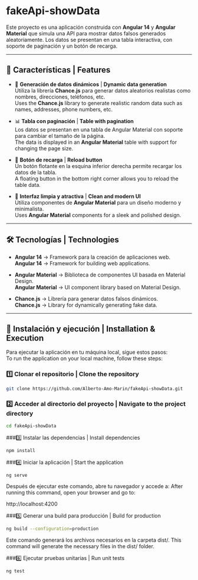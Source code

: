 # fakeApi-showData

Este proyecto es una aplicación construida con **Angular 14** y **Angular Material** que simula una API para mostrar datos falsos generados aleatoriamente. Los datos se presentan en una tabla interactiva, con soporte de paginación y un botón de recarga.

---

## 📌 Características | Features

- 🚀 **Generación de datos dinámicos** | **Dynamic data generation**  
  Utiliza la librería **Chance.js** para generar datos aleatorios realistas como nombres, direcciones, teléfonos, etc.  
  Uses the **Chance.js** library to generate realistic random data such as names, addresses, phone numbers, etc.

- 📊 **Tabla con paginación** | **Table with pagination**  
  Los datos se presentan en una tabla de Angular Material con soporte para cambiar el tamaño de la página.  
  The data is displayed in an **Angular Material** table with support for changing the page size.

- 🔄 **Botón de recarga** | **Reload button**  
  Un botón flotante en la esquina inferior derecha permite recargar los datos de la tabla.  
  A floating button in the bottom right corner allows you to reload the table data.

- 🎨 **Interfaz limpia y atractiva** | **Clean and modern UI**  
  Utiliza componentes de **Angular Material** para un diseño moderno y minimalista.  
  Uses **Angular Material** components for a sleek and polished design.

---

## 🛠️ Tecnologías | Technologies

- **Angular 14** → Framework para la creación de aplicaciones web.  
  **Angular 14** → Framework for building web applications.

- **Angular Material** → Biblioteca de componentes UI basada en Material Design.  
  **Angular Material** → UI component library based on Material Design.

- **Chance.js** → Librería para generar datos falsos dinámicos.  
  **Chance.js** → Library for dynamically generating fake data.

---

## 🚀 Instalación y ejecución | Installation & Execution

Para ejecutar la aplicación en tu máquina local, sigue estos pasos:  
To run the application on your local machine, follow these steps:

### 1️⃣ Clonar el repositorio | Clone the repository

```bash
git clone https://github.com/Alberto-Amo-Marin/fakeApi-showData.git
```

### 2️⃣ Acceder al directorio del proyecto | Navigate to the project directory
```bash
cd fakeApi-showData
```

###3️⃣ Instalar las dependencias | Install dependencies
```bash
npm install
```

###4️⃣ Iniciar la aplicación | Start the application
```bash
ng serve
```

Después de ejecutar este comando, abre tu navegador y accede a:
After running this command, open your browser and go to:

http://localhost:4200

###5️⃣ Generar una build para producción | Build for production
```bash
ng build --configuration=production
```

Este comando generará los archivos necesarios en la carpeta dist/.
This command will generate the necessary files in the dist/ folder.

###6️⃣ Ejecutar pruebas unitarias | Run unit tests
```bash
ng test
```

